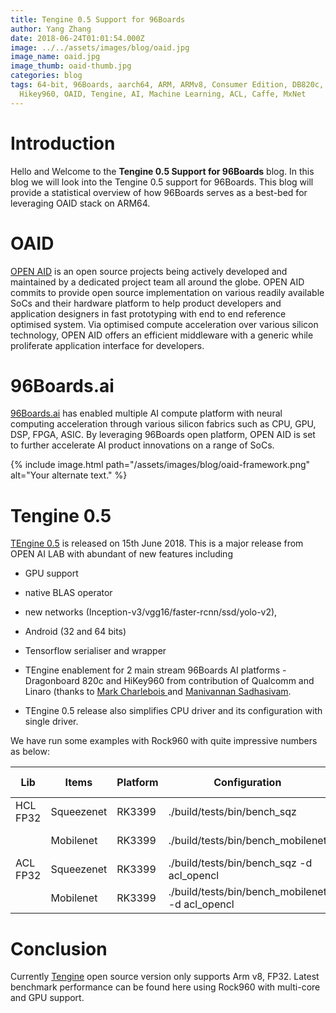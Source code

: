 ```yaml
---
title: Tengine 0.5 Support for 96Boards
author: Yang Zhang
date: 2018-06-24T01:01:54.000Z
image: ../../assets/images/blog/oaid.jpg
image_name: oaid.jpg
image_thumb: oaid-thumb.jpg
categories: blog
tags: 64-bit, 96Boards, aarch64, ARM, ARMv8, Consumer Edition, DB820c, Rock960,
  Hikey960, OAID, Tengine, AI, Machine Learning, ACL, Caffe, MxNet
---
```


# Introduction

Hello and Welcome to the **Tengine 0.5 Support for 96Boards** blog. In this blog we will
look into the Tengine 0.5 support for 96Boards. This blog will provide
a statistical overview of how 96Boards serves as a best-bed for leveraging
OAID stack on ARM64.

# OAID

[OPEN AID](https://github.com/OAID/) is an open source projects being actively developed and maintained by a dedicated project team all around the globe. OPEN AID commits to provide open source implementation on various readily available SoCs and their hardware platform to help product developers and application designers in fast prototyping with end to end reference optimised system. Via optimised compute acceleration over various silicon technology, OPEN AID offers an efficient middleware with a generic while proliferate application interface for developers.

# 96Boards.ai

[96Boards.ai](https://www.96boards.ai/) has enabled multiple AI compute platform with neural computing acceleration through various silicon fabrics such as CPU, GPU, DSP, FPGA, ASIC. By leveraging 96Boards open platform, OPEN AID is set to further accelerate AI product innovations on a range of SoCs.

{% include image.html path="/assets/images/blog/oaid-framework.png" alt="Your alternate text." %}

# Tengine 0.5

[TEngine 0.5](https://github.com/OAID/Tengine) is released on 15th June 2018. This is a major release from OPEN AI LAB with abundant of new features including

- GPU support

- native BLAS operator

- new networks (Inception-v3/vgg16/faster-rcnn/ssd/yolo-v2),

- Android (32 and 64 bits)

- Tensorflow serialiser and wrapper

- TEngine enablement for 2 main stream 96Boards AI platforms - Dragonboard 820c and HiKey960 from contribution of Qualcomm and Linaro (thanks to [Mark Charlebois
](https://github.com/mcharleb) and [Manivannan Sadhasivam](https://github.com/Mani-Sadhasivam).

- TEngine 0.5 release also simplifies CPU driver and its configuration with single driver.


We have run some examples with Rock960 with quite impressive numbers as below:

| Lib       | Items      | Platform | Configuration                             | Test Results |
|-----------|------------|----------|-------------------------------------------|--------------|
| HCL FP32  | Squeezenet | RK3399   | ./build/tests/bin/bench_sqz               | 49.81 ms     |
|           | Mobilenet  | RK3399   | ./build/tests/bin/bench_mobilenet         | 64.11 ms     |
| ACL  FP32 | Squeezenet | RK3399   | ./build/tests/bin/bench_sqz -d acl_opencl | 58.52 ms     |
|           | Mobilenet  | RK3399   | ./build/tests/bin/bench_mobilenet -d acl_opencl | 90.71 ms |

# Conclusion

Currently [Tengine](https://github.com/OAID/TEngine) open source version only supports Arm v8, FP32. Latest benchmark performance can be found here using Rock960 with multi-core and GPU support.
